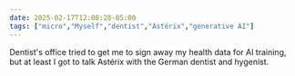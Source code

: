 ```yaml
---
date: 2025-02-17T12:08:28-05:00
tags: ["micro","Myself","dentist","Astérix","generative AI"]
---
```

Dentist's office tried to get me to sign away my health data for AI training, but at least I got to talk Astérix with the German dentist and hygenist.
